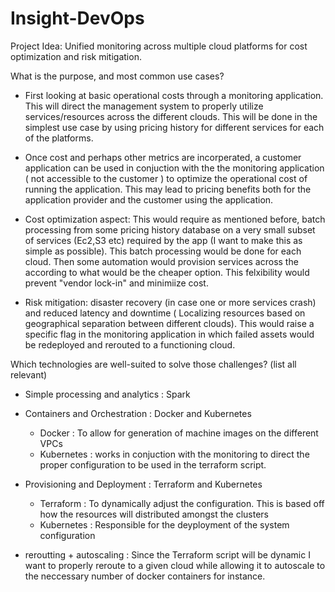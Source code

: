 # Insight-DevOps

Project Idea: Unified monitoring across multiple cloud platforms for cost optimization and risk mitigation.

What is the purpose, and most common use cases?

- First looking at basic operational costs through a monitoring application. This will direct the management system to properly utilize services/resources across the different clouds. This will be done in the simplest use case by using pricing history for different services for each of the platforms.

- Once cost and perhaps other metrics are incorperated, a customer application can be used in conjuction with the the monitoring application ( not accessible to the customer ) to optimize the operational cost of running the application. This may lead to pricing benefits both for the application provider and the customer using the application.

- Cost optimization aspect: This would require as mentioned before, batch processing from some pricing history database on a very small subset of services (Ec2,S3 etc) required by the app (I want to make this as simple as possible). This batch processing would be done for each cloud. Then some automation would provision services across the according to what would be the cheaper option. This felxibility would prevent "vendor lock-in" and minimiize cost.

- Risk mitigation: disaster recovery (in case one or more services crash) and reduced latency and downtime ( Localizing resources based on geographical separation between different clouds). This would raise a specific flag in the monitoring application in which failed assets would be redeployed and rerouted to a functioning cloud.


Which technologies are well-suited to solve those challenges? (list all relevant)

- Simple processing and analytics : Spark

- Containers and Orchestration : Docker and Kubernetes 

  - Docker : To allow for generation of machine images on the different VPCs
  - Kubernetes : works in conjuction with the monitoring to direct the proper configuration to be used in the terraform script.

- Provisioning and Deployment : Terraform and Kubernetes

  - Terraform : To dynamically adjust the configuration. This is based off how the resources will distributed amongst the clusters
  - Kubernetes : Responsible for the deyployment of the system configuration 

- reroutting + autoscaling : Since the Terraform script will be dynamic I want to properly reroute to a given cloud while allowing it to autoscale to the neccessary number of docker containers for instance.


